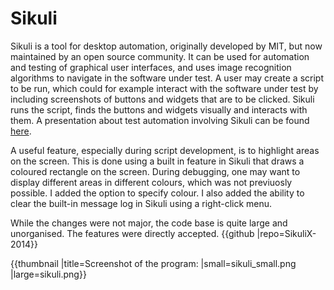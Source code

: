 # Sikuli

Sikuli is a tool for desktop automation, originally developed by MIT, but now maintained by an open source community. It can be used for automation and testing of graphical user interfaces, and uses image recognition algorithms to navigate in the software under test. A user may create a script to be run, which could for example interact with the software under test by including screenshots of buttons and widgets that are to be clicked. Sikuli runs the script, finds the buttons and widgets visually and interacts with them. A presentation about test automation involving Sikuli can be found [here](http://prezi.com/arubpcolpmzv/test-automation-using-sikuli-cucumber-and-jenkins/).

A useful feature, especially during script development, is to highlight areas on the screen. This is done using a built in feature in Sikuli that draws a coloured rectangle on the screen. During debugging, one may want to display different areas in different colours, which was not previuosly possible. I added the option to specify colour. I also added the ability to clear the built-in message log in Sikuli using a right-click menu.

While the changes were not major, the code base is quite large and unorganised. The features were directly accepted. {{github |repo=SikuliX-2014}}

{{thumbnail |title=Screenshot of the program: |small=sikuli_small.png |large=sikuli.png}}
